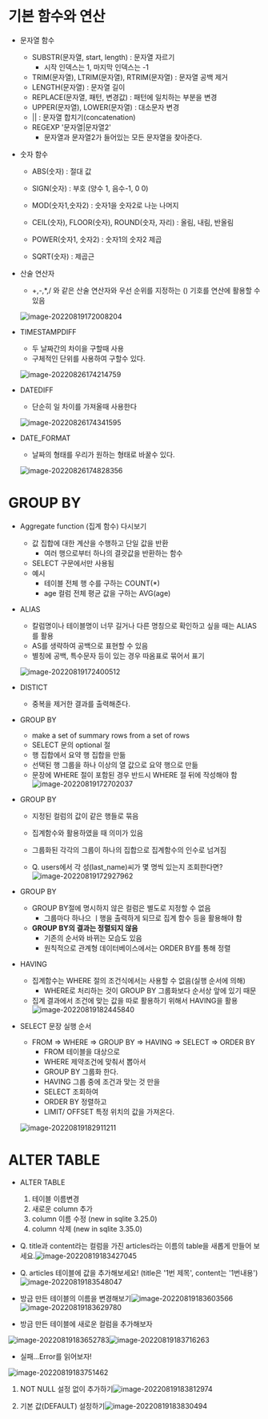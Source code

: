 # 기본 함수와 연산

- 문자열 함수

  - SUBSTR(문자열, start, length) : 문자열 자르기
    - 시작 인덱스는 1, 마지막 인덱스는 -1
  - TRIM(문자열), LTRIM(문자열), RTRIM(문자열) : 문자열 공백 제거
  - LENGTH(문자열) : 문자열 길이
  - REPLACE(문자열, 패턴, 변경값) : 패턴에 일치하는 부분을 변경
  - UPPER(문자열), LOWER(문자열) : 대소문자 변경
  - || : 문자열 합치기(concatenation)
  - REGEXP '문자열|문자열2' 
    - 문자열과 문자열2가 들어있는 모든 문자열을 찾아준다.

- 숫자 함수

  - ABS(숫자) : 절대 값
  - SIGN(숫자) : 부호 (양수 1, 음수-1, 0 0)
  - MOD(숫자1,숫자2) : 숫자1을 숫자2로 나눈 나머지
  - CEIL(숫자), FLOOR(숫자), ROUND(숫자, 자리) : 올림, 내림, 반올림

  - POWER(숫자1, 숫자2) : 숫자1의 숫자2 제곱
  - SQRT(숫자) : 제곱근

- 산술 연산자

  - +,-,*,/ 와 같은 산술 연산자와 우선 순위를 지정하는 () 기호를 연산에 활용할 수 있음

  ![image-20220819172008204](DB_3.assets/image-20220819172008204.png)

- TIMESTAMPDIFF

  - 두 날짜간의 차이을 구할때 사용
  - 구체적인 단위를 사용하여 구할수 있다.

  ![image-20220826174214759](DB_3_GROUP_BY_ALTER.assets/image-20220826174214759.png)

- DATEDIFF

  - 단순히 일 차이를 가져올때 사용한다

  ![image-20220826174341595](DB_3_GROUP_BY_ALTER.assets/image-20220826174341595.png)

- DATE_FORMAT

  - 날짜의 형태를 우리가 원하는 형태로 바꿀수 있다.

  ![image-20220826174828356](DB_3_GROUP_BY_ALTER.assets/image-20220826174828356.png)

# GROUP BY

- Aggregate function (집계 함수) 다시보기

  - 값 집합에 대한 계산을 수행하고 단일 값을 반환
    - 여러 행으로부터 하나의 결괏값을 반환하는 함수
  - SELECT 구문에서만 사용됨
  - 예시
    - 테이블 전체 행 수를 구하는 COUNT(*)
    - age 컬럼 전체 평균 값을 구하는 AVG(age)

- ALIAS

  - 칼럼명이나 테이블명이 너무 길거나 다른 명칭으로 확인하고 싶을 때는 ALIAS를 활용
  - AS를 생략하여 공백으로 표현할 수 있음
  - 별칭에 공백, 특수문자 등이 있는 경우 따옴표로 묶어서 표기

  ![image-20220819172400512](DB_3.assets/image-20220819172400512.png)


- DISTICT
  - 중복을 제거한 결과를 출력해준다.

- GROUP BY

  - make a set of summary rows from a set of rows
  - SELECT 문의 optional 절
  - 행 집합에서 요약 행 집합을 만듦
  - 선택된 행 그룹을 하나 이상의 열 값으로 요약 행으로 만듦
  - 문장에 WHERE 절이 포함된 경우 반드시 WHERE 절 뒤에 작성해야 함![image-20220819172702037](DB_3.assets/image-20220819172702037.png)

- GROUP BY

  - 지정된 컬럼의 값이 같은 행들로 묶음
  - 집계함수와 활용하였을 때 의미가 있음
  - 그룹화된 각각의 그룹이 하나의 집합으로 집계함수의 인수로 넘겨짐

  -  Q. users에서 각 성(last_name)씨가 몇 명씩 있는지 조회한다면?![image-20220819172927962](DB_3.assets/image-20220819172927962.png)

- GROUP BY

  - GROUP BY절에 명시하지 않은 컬럼은 별도로 지정할 수 없음
    - 그룹마다 하나으 ㅣ행을 출력하게 되므로 집계 함수 등을 활용해야 함
  - **GROUP BY의 결과는 정렬되지 않음**
    - 기존의 순서와 바뀌는 모습도 있음
    - 원칙적으로 관계형 데이터베이스에서는 ORDER BY를 통해 정렬

- HAVING

  - 집계함수는 WHERE 절의 조건식에서는 사용할 수 없음(실행 순서에 의해)
    - WHERE로 처리하는 것이 GROUP BY 그룹화보다 순서상 앞에 있기 때문
  - 집계 결과에서 조건에 맞는 값을 따로 활용하기 위해서 HAVING을 활용![image-20220819182445840](DB_3.assets/image-20220819182445840.png)

- SELECT 문장 실행 순서

  - FROM => WHERE => GROUP BY => HAVING => SELECT => ORDER BY
    - FROM 테이블을 대상으로
    - WHERE 제약조건에 맞춰서 뽑아서
    - GROUP BY 그룹화 한다.
    - HAVING 그룹 중에 조건과 맞는 것 만을
    - SELECT 조회하여
    - ORDER BY 정렬하고
    - LIMIT/ OFFSET 특정 위치의 값을 가져온다.

  ![image-20220819182911211](DB_3.assets/image-20220819182911211.png)

# ALTER TABLE

- ALTER TABLE
  1. 테이블 이름변경
  2. 새로운 column 추가
  3. column 이름 수정 (new in sqlite 3.25.0)
  4. column 삭제 (new in sqlite 3.35.0)
- Q. title과 content라는 컬럼을 가진 articles라는 이름의 table을 새롭게 만들어 보세요.![image-20220819183427045](DB_3.assets/image-20220819183427045.png)

- Q. articles 테이블에 값을 추가해보세요! (title은 '1번 제목', content는 '1번내용')![image-20220819183548047](DB_3.assets/image-20220819183548047.png)

- 방금 만든 테이블의 이름을 변경해보기![image-20220819183603566](DB_3.assets/image-20220819183603566.png)![image-20220819183629780](DB_3.assets/image-20220819183629780.png)

- 방금 만든 테이블에 새로운 컬럼을 추가해보자

![image-20220819183652783](DB_3.assets/image-20220819183652783.png)![image-20220819183716263](DB_3.assets/image-20220819183716263.png)

- 실패...Error를 읽어보자!

![image-20220819183751462](DB_3.assets/image-20220819183751462.png)

1. NOT NULL 설정 없이 추가하기![image-20220819183812974](DB_3.assets/image-20220819183812974.png)

2. 기본 값(DEFAULT) 설정하기![image-20220819183830494](DB_3.assets/image-20220819183830494.png)